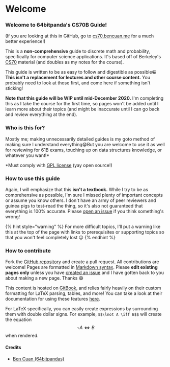 # Welcome

### Welcome to 64bitpanda's CS70B Guide!

\(If you are looking at this in GitHub, go to [cs70.bencuan.me](https://cs70.bencuan.me) for a much better experience!\)

This is a **non-comprehensive** guide to discrete math and probability, specifically for computer science applications. It's based off of Berkeley's [CS70](https://www.eecs70.org/) material \(and doubles as my notes for the course\). 

This guide is written to be as easy to follow and digestible as possible😀 **This isn't a replacement for lectures and other course content.** You probably need to look at those first, and come here if something isn't sticking!

**Note that this guide will be WIP until mid-December 2020.** I'm completing this as I take the course for the first time, so pages won't be added until I learn more about their topics \(and might be inaccurate until I can go back and review everything at the end\).

### Who is this for?

Mostly me; making unnecessarily detailed guides is my goto method of making sure I understand everything😁But you are welcome to use it as well for reviewing for 61B exams, touching up on data structures knowledge, or whatever you want!\*

\*Must comply with [GPL license](https://github.com/64bitpandas/cs70-notes/blob/master/LICENSE) \(yay open source!\)

### How to use this guide

Again, I will emphasize that this **isn't a textbook.** While I try to be as comprehensive as possible, I'm sure I missed plenty of important concepts or assume you know others. I don't have an army of peer reviewers and guinea pigs to test-read the thing, so it's also not guaranteed that everything is 100% accurate. Please [open an issue](https://github.com/64bitpandas/cs61b-notes/issues) if you think something's wrong!

{% hint style="warning" %}
For more difficult topics, I'll put a warning like this at the top of the page with links to prerequisites or supporting topics so that you won't feel completely lost 😉
{% endhint %}



### How to contribute

Fork the [GitHub repository](https://github.com/64bitpandas/cs61b-notes) and create a pull request. All contributions are welcome! Pages are formatted in [Markdown syntax](https://docs.gitbook.com/editing-content/markdown). Please **edit existing pages only** unless you have [created an issue](https://github.com/64bitpandas/cs61b-notes/issues) and I have gotten back to you about making a new page. Thanks 😄

This content is hosted on [GitBook](https://gitbook.com), and relies fairly heavily on their custom formatting for LaTeX parsing, tables, and more! You can take a look at their documentation for using these features [here](https://docs.gitbook.com/editing-content/markdown).

For LaTeX specifically, you can easily create expressions by surrounding them with double dollar signs. For example, `$$\lnot A \iff B$$` will create the equation $$\lnot A \iff B$$when rendered.

#### Credits

* [Ben Cuan \(64bitpandas\)](https://github.com/64bitpandas)

